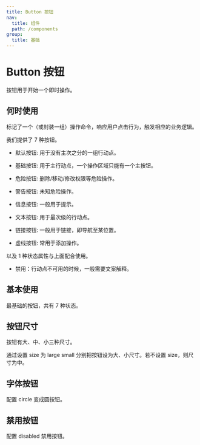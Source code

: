 ```yaml
---
title: Button 按钮
nav:
  title: 组件
  path: /components
group:
  title: 基础
---
```


# Button 按钮

按钮用于开始一个即时操作。

## 何时使用

标记了一个（或封装一组）操作命令，响应用户点击行为，触发相应的业务逻辑。

我们提供了 7 种按钮。

- 默认按钮: 用于没有主次之分的一组行动点。

- 基础按钮: 用于主行动点，一个操作区域只能有一个主按钮。

- 危险按钮: 删除/移动/修改权限等危险操作。

- 警告按钮: 未知危险操作。

- 信息按钮: 一般用于提示。

- 文本按钮: 用于最次级的行动点。

- 链接按钮: 一般用于链接，即导航至某位置。

- 虚线按钮: 常用于添加操作。

以及 1 种状态属性与上面配合使用。

- 禁用：行动点不可用的时候，一般需要文案解释。

## 基本使用

最基础的按钮，共有 7 种状态。

<code src="./demos/index1.tsx" ></code>

## 按钮尺寸

<!-- 自定义宽高配置不同尺寸按钮。 -->

按钮有大、中、小三种尺寸。

通过设置 size 为 large small 分别把按钮设为大、小尺寸。若不设置 size，则尺寸为中。

<code src="./demos/index2.tsx" ></code>

## 字体按钮

配置 circle 变成圆按钮。

<code src="./demos/index3.tsx" ></code>

## 禁用按钮

配置 disabled 禁用按钮。

<code src="./demos/index4.tsx" ></code>

